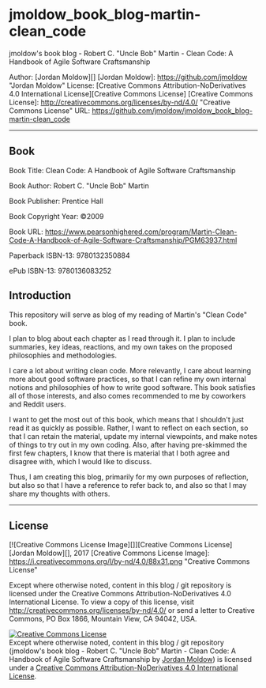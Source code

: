 # jmoldow_book_blog-martin-clean_code
jmoldow's book blog - Robert C. "Uncle Bob" Martin - Clean Code: A Handbook of Agile Software Craftsmanship

Author: [Jordan Moldow][]
[Jordan Moldow]: <https://github.com/jmoldow> "Jordan Moldow"
License: [Creative Commons Attribution-NoDerivatives 4.0 International License][Creative Commons License]
[Creative Commons License]: <http://creativecommons.org/licenses/by-nd/4.0/> "Creative Commons License"
URL: <https://github.com/jmoldow/jmoldow_book_blog-martin-clean_code>

---------------------------------------

## Book

Book Title: Clean Code: A Handbook of Agile Software Craftsmanship

Book Author: Robert C. "Uncle Bob" Martin

Book Publisher: Prentice Hall

Book Copyright Year: ©2009

Book URL: <https://www.pearsonhighered.com/program/Martin-Clean-Code-A-Handbook-of-Agile-Software-Craftsmanship/PGM63937.html>

Paperback ISBN-13: 9780132350884

ePub ISBN-13: 9780136083252


## Introduction

This repository will serve as blog of my reading of Martin's "Clean Code" book.

I plan to blog about each chapter as I read through it. I plan to include
summaries, key ideas, reactions, and my own takes on the proposed philosophies
and methodologies.

I care a lot about writing clean code. More relevantly, I care about learning
more about good software practices, so that I can refine my own internal
notions and philosophies of how to write good software. This book satisfies all
of those interests, and also comes recommended to me by coworkers and Reddit
users.

I want to get the most out of this book, which means that I shouldn't just read
it as quickly as possible. Rather, I want to reflect on each section, so that I
can retain the material, update my internal viewpoints, and make notes of
things to try out in my own coding. Also, after having pre-skimmed the first
few chapters, I know that there is material that I both agree and disagree
with, which I would like to discuss.

Thus, I am creating this blog, primarily for my own purposes of reflection, but
also so that I have a reference to refer back to, and also so that I may share
my thoughts with others.

---------------------------------------

## License

[![Creative Commons License Image][]][Creative Commons License]
[Jordan Moldow][], 2017
[Creative Commons License Image]: <https://i.creativecommons.org/l/by-nd/4.0/88x31.png> "Creative Commons License"

<!-- Offline / human-readable license mark for Creative Commons license. -->
Except where otherwise noted, content in this blog / git repository is licensed under the Creative Commons Attribution-NoDerivatives 4.0 International License. To view a copy of this license, visit http://creativecommons.org/licenses/by-nd/4.0/ or send a letter to Creative Commons, PO Box 1866, Mountain View, CA 94042, USA.

<p>
    <!-- HTML+RDFa / machine-readable license mark for Creative Commons license. -->
    <a rel="license" href="http://creativecommons.org/licenses/by-nd/4.0/"><img alt="Creative Commons License" style="border-width:0" src="https://i.creativecommons.org/l/by-nd/4.0/88x31.png" /></a><br />Except where otherwise noted, content in this blog / git repository (<span xmlns:dct="http://purl.org/dc/terms/" href="http://purl.org/dc/dcmitype/Text" property="dct:title" rel="dct:type">jmoldow's book blog - Robert C. "Uncle Bob" Martin - Clean Code: A Handbook of Agile Software Craftsmanship</span> by <a xmlns:cc="http://creativecommons.org/ns#" href="https://github.com/jmoldow/jmoldow_book_blog-martin-clean_code" property="cc:attributionName" rel="cc:attributionURL">Jordan Moldow</a>) is licensed under a <a rel="license" href="http://creativecommons.org/licenses/by-nd/4.0/">Creative Commons Attribution-NoDerivatives 4.0 International License</a>.
</p>

